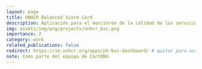 ```yaml
---
layout: page
title: UNHCR Balanced Score Card
description: Aplicación para el monitoreo de la calidad de los servicios en centros de salud apoyados por ACNUR.
img: assets/img/png/projects/unhcr_bsc.png
importance: 2
category: work
related_publications: false
redirect: https://im.unhcr.org/apps/ph-bsc-dashboard/ # quitar para acceder a la página de detalle del proyecto
note: Como parte del equipo de CartONG
---
```

